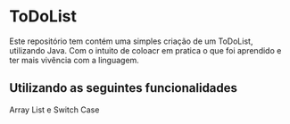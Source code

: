 # ToDoList

Este repositório tem contém uma simples criação de um ToDoList, utilizando Java.
Com o intuito de coloacr em pratica o que foi aprendido e ter mais vivência com a linguagem.

## Utilizando as seguintes funcionalidades

Array List e Switch Case

